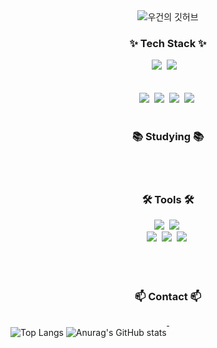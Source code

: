 <!--타이틀 부분-->
<div align="center">
  <img src="https://capsule-render.vercel.app/api?type=waving&color=gradient&height=300&section=header&text=우건의%20깃허브&fontSize=70&fontAlign=50&fontAlignY=40" alt="우건의 깃허브" />
</div>


<!--내용 부분-->
<h3 align="center">✨ Tech Stack ✨</h3>
<div align="center">
  <img src="https://img.shields.io/badge/C++-00599C.svg?style=for-the-badge&logo=c%2B%2B&logoColor=white" />&nbsp
  <img src="https://img.shields.io/badge/C-A8B9CC.svg?style=for-the-badge&logo=c&logoColor=white" />&nbsp
  <img src="" />&nbsp
</div>

<div align="center">
  <img src="" />&nbsp
  <img src="" />&nbsp
  <img src="" />&nbsp
</div>

<br>

<div align="center">
  <img src="https://" />&nbsp
  <img src="https://" />&nbsp
  <img src="https://" />&nbsp
  <img src="https://" />&nbsp
</div>

<br>

<h3 align="center">📚 Studying 📚</h3>
<div align="center">
  <img src="" />&nbsp
  <img src="" />&nbsp
  <img src="" />&nbsp
</div>

<br>

<h3 align="center">🛠 Tools 🛠</h3>
<div align="center">
<img src="https://img.shields.io/badge/Unreal%20Engine-313131.svg?style=for-the-badge&logo=unreal-engine&logoColor=white" />&nbsp
<img src="https://img.shields.io/badge/git-F05032.svg?style=for-the-badge&logo=git&logoColor=white" />&nbsp
</div>

<div align="center">
  <img src="https://img.shields.io/badge/GitHub-181717.svg?style=for-the-badge&logo=github&logoColor=white" />&nbsp
  <img src="https://img.shields.io/badge/Notion-000000.svg?style=for-the-badge&logo=notion&logoColor=white" />&nbsp
  <img src="https://img.shields.io/badge/Sourcetree-0052CC.svg?style=for-the-badge&logo=sourcetree&logoColor=white"/>&nbsp
</div>

<br>

<div align="center">
  <img src="" />&nbsp
  <img src="" />&nbsp
<!--   <img src="" />&nbsp -->
</div>

<br>

<h3 align="center">📫 Contact 📫</h3>
<div align="center">
  <a href="mailto:rjsdn9008@gmail.com">
    <img
      src=""/>&nbsp
  </a>
</div>
<div>
  <img src="https://github-readme-stats.vercel.app/api/top-langs/?username=genwo123&layout=compact" alt="Top Langs" />
  <img src="https://github-readme-stats.vercel.app/api?username=genwo123&show_icons=true&theme=radical" alt="Anurag's GitHub stats" />
</div>
